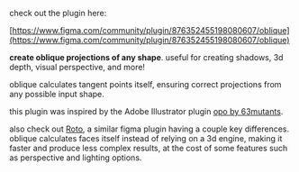 check out the plugin here:

[https://www.figma.com/community/plugin/876352455198080607/oblique](https://www.figma.com/community/plugin/876352455198080607/oblique)


**create oblique projections of any shape**. useful for creating shadows, 3d depth, visual perspective, and more!


oblique calculates tangent points itself, ensuring correct projections from any possible input shape.


this plugin was inspired by the Adobe Illustrator plugin [opo by 63mutants](http://63mutants.com/subc/products/opo_m01/opo_m01.php).


also check out [Roto](https://www.figma.com/community/plugin/733184376355671573), a similar figma plugin having a couple key differences. oblique calculates faces itself instead of relying on a 3d engine, making it faster and produce less complex results, at the cost of some features such as perspective and lighting options.